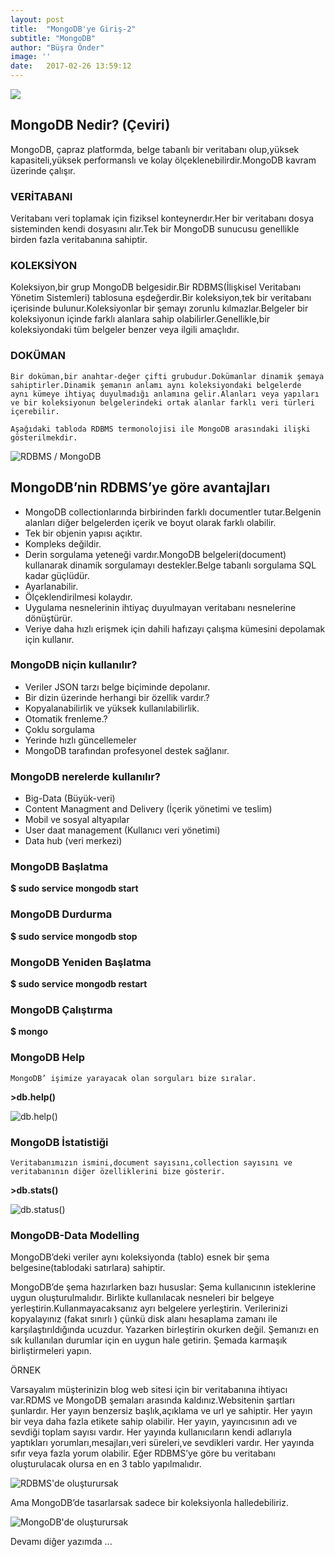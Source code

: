 ```yaml
---
layout: post
title:  "MongoDB'ye Giriş-2"
subtitle: "MongoDB"
author: "Büşra Önder"
image: ''
date:   2017-02-26 13:59:12
---
```

<img src="/img/mongodb.png">

## MongoDB Nedir? (Çeviri)

MongoDB, çapraz platformda, belge tabanlı bir veritabanı olup,yüksek kapasiteli,yüksek performanslı ve kolay ölçeklenebilirdir.MongoDB kavram üzerinde çalışır.

### VERİTABANI
	
Veritabanı veri toplamak için fiziksel konteynerdır.Her bir veritabanı  dosya sisteminden kendi dosyasını alır.Tek bir MongoDB sunucusu genellikle birden fazla veritabanına sahiptir.

### KOLEKSİYON

Koleksiyon,bir grup MongoDB belgesidir.Bir RDBMS(İlişkisel Veritabanı Yönetim Sistemleri) tablosuna eşdeğerdir.Bir koleksiyon,tek bir veritabanı içerisinde bulunur.Koleksiyonlar bir şemayı zorunlu kılmazlar.Belgeler bir koleksiyonun içinde farklı alanlara sahip olabilirler.Genellikle,bir koleksiyondaki tüm belgeler benzer veya ilgili amaçlıdır.

### DOKÜMAN

	Bir doküman,bir anahtar-değer çifti grubudur.Dokümanlar dinamik şemaya sahiptirler.Dinamik şemanın anlamı aynı koleksiyondaki belgelerde  aynı kümeye ihtiyaç duyulmadığı anlamına gelir.Alanları veya yapıları ve bir koleksiyonun belgelerindeki ortak alanlar farklı veri türleri içerebilir.

	Aşağıdaki tabloda RDBMS termonolojisi ile MongoDB arasındaki ilişki gösterilmekdir.

![RDBMS / MongoDB](/img/rdbms-mongodb.png)

## MongoDB’nin  RDBMS’ye göre avantajları

* MongoDB collectionlarında birbirinden farklı documentler tutar.Belgenin alanları diğer belgelerden içerik ve boyut olarak farklı olabilir.
* Tek bir objenin yapısı açıktır.
* Kompleks değildir.
* Derin sorgulama yeteneği vardır.MongoDB belgeleri(document) kullanarak dinamik sorgulamayı destekler.Belge tabanlı sorgulama SQL kadar güçlüdür.
* Ayarlanabilir.
* Ölçeklendirilmesi kolaydır.
* Uygulama nesnelerinin ihtiyaç duyulmayan veritabanı nesnelerine dönüştürür.
* Veriye daha hızlı erişmek için dahili hafızayı çalışma kümesini depolamak için kullanır.

### MongoDB niçin kullanılır?

* Veriler JSON tarzı belge biçiminde depolanır.
* Bir dizin üzerinde herhangi bir özellik vardır.?
* Kopyalanabilirlik ve yüksek kullanılabilirlik.
* Otomatik frenleme.?
* Çoklu sorgulama
* Yerinde hızlı güncellemeler
* MongoDB tarafından profesyonel destek sağlanır.

### MongoDB nerelerde kullanılır?
* Big-Data (Büyük-veri)
* Content Managment and Delivery (İçerik yönetimi ve teslim)
* Mobil ve sosyal altyapılar
* User daat management (Kullanıcı veri yönetimi)
* Data hub (veri merkezi)

### MongoDB Başlatma

<b> $ sudo service mongodb start </b>

### MongoDB Durdurma

<b>	$ sudo service mongodb stop </b>

### MongoDB Yeniden Başlatma

<b>	$ sudo service mongodb restart </b>

### MongoDB Çalıştırma

<b>	$ mongo </b>


### MongoDB Help
	MongoDB’ işimize yarayacak olan sorguları bize sıralar.

<b>	>db.help() </b>

![db.help() ](/img/dbhelp.png)

### MongoDB İstatistiği
	Veritabanımızın ismini,document sayısını,collection sayısını ve veritabanının diğer özelliklerini bize gösterir.

<b>	>db.stats() </b>

![db.status()](img/dbstats.png)

### MongoDB-Data Modelling
	
MongoDB’deki veriler aynı koleksiyonda (tablo) esnek bir şema belgesine(tablodaki satırlara) sahiptir.

MongoDB’de şema hazırlarken bazı hususlar:
Şema kullanıcının isteklerine uygun oluşturulmalıdır.
Birlikte kullanılacak nesneleri bir belgeye yerleştirin.Kullanmayacaksanız ayrı belgelere yerleştirin.
Verilerinizi kopyalayınız (fakat sınırlı ) çünkü disk alanı hesaplama zamanı ile karşılaştırıldığında ucuzdur.
Yazarken birleştirin okurken değil.
Şemanızı en sık kullanılan durumlar için en uygun hale getirin.
Şemada karmaşık birliştirmeleri yapın.

ÖRNEK

Varsayalım   müşterinizin blog web sitesi için bir veritabanına ihtiyacı var.RDMS ve MongoDB şemaları arasında kaldınız.Websitenin şartları şunlardır.
Her yayın benzersiz başlık,açıklama ve url ye sahiptir.
Her yayın bir veya daha fazla etikete sahip olabilir.
Her yayın, yayıncısının adı ve sevdiği toplam sayısı vardır.
Her yayında kullanıcıların kendi adlarıyla yaptıkları yorumları,mesajları,veri süreleri,ve sevdikleri vardır.
Her yayında sıfır veya fazla yorum olabilir.
Eğer RDBMS’ye göre bu veritabanı oluşturulacak olursa en en 3 tablo yapılmalıdır.

![RDBMS'de oluşturursak](img/dbRDBMS.png)

Ama MongoDB’de tasarlarsak sadece bir koleksiyonla halledebiliriz.

![MongoDB'de oluşturursak](img/dbMongo.png)

Devamı diğer yazımda ...
